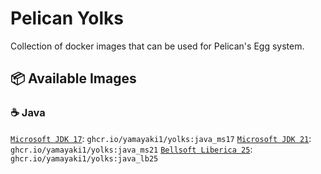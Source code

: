 # Pelican Yolks

Collection of docker images that can be used for Pelican's Egg system.

## 📦 Available Images

### ☕ Java
[`Microsoft JDK 17`](https://github.com/yamayaki1/docker-images/tree/main/java/ms17): `ghcr.io/yamayaki1/yolks:java_ms17`
[`Microsoft JDK 21`](https://github.com/yamayaki1/docker-images/tree/main/java/ms21): `ghcr.io/yamayaki1/yolks:java_ms21`
[`Bellsoft Liberica 25`](https://github.com/yamayaki1/docker-images/tree/main/java/lb25): `ghcr.io/yamayaki1/yolks:java_lb25`

